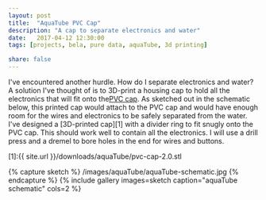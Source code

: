 ```yaml
---
layout: post
title:  "AquaTube PVC Cap"
description: "A cap to separate electronics and water"
date:   2017-04-12 12:30:00
tags: [projects, bela, pure data, aquaTube, 3d printing]

share: false
---
```


I've encountered another hurdle. How do I separate electronics and water? A solution I've thought of is to 3D-print a housing cap to hold all the electronics that will fit onto the[PVC cap](https://www.amazon.com/NDS-3P06-Sewer-Drain-3-Inch/dp/B006H3U4R8/). As sketched out in the schematic below, this printed cap would attach to the PVC cap and would have enough room for the wires and electronics to be safely separated from the water. I've designed a [3D-printed cap][1] with a divider ring to fit snugly onto the PVC cap. This should work well to contain all the electronics. I will use a drill press and a dremel to bore holes in the end for wires and buttons.

[1]:{{ site.url }}/downloads/aquaTube/pvc-cap-2.0.stl

{% capture sketch %}
  /images/aquaTube/aquaTube-schematic.jpg
{% endcapture %}
{% include gallery images=sketch caption="aquaTube schematic" cols=2 %}
